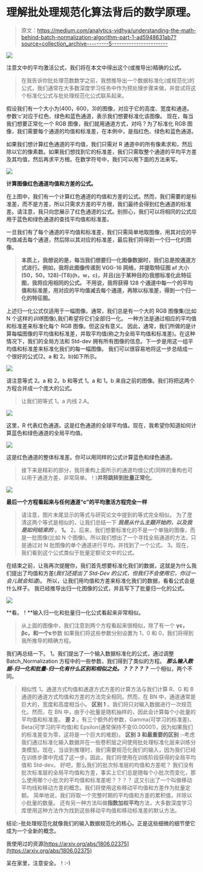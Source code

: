 # 理解批处理规范化算法背后的数学原理。

> 原文：<https://medium.com/analytics-vidhya/understanding-the-math-behind-batch-normalization-algorithm-part-1-ad5948631ab7?source=collection_archive---------5----------------------->

![](img/7075ddf6d2abc3390fbcbde73a998173.png)

注意文中的平均激活公式，我们将在本文中得出这个(或推导出)精确的公式。

> 在我告诉你批处理范数数学之前，我想推导出一个数据标准化(或规范化)的公式，我们通常在大多数深度学习任务中作为预处理步骤来做，并尝试将这个标准化公式与批处理规范化公式联系起来。

假设我们有一个大小为(400，600，3)的图像，对应于它的高度、宽度和通道。参数‘c’对应于红色、绿色和蓝色通道，表示我们想要标准化该图像。
现在，每当我们想要正常化一个 RGB 图像，我们就用通道方式，对吗？为了标准化 RGB 图像，我们需要每个通道的均值和标准差，在本例中，是指红色、绿色和蓝色通道。

如果我们想计算红色通道的平均值，我们只需对 R 通道中的所有像素求和，然后除以它的像素数。如果我们想找到它的标准差，我们只需取整个通道的平均平方差及其均值，然后再求平方根。在数学符号中，我们可以用下面的方法来写。

![](img/1fee122edfa1b3757adc7be3b08b84f4.png)

**计算图像红色通道均值和方差的公式。**

在上图中，我们有一个计算红色通道的均值和方差的公式。然而，我们需要的是标准差，而不是方差，所以只需求方差的平方根，我们最终会得到红色通道的标准差。请注意，我只向您展示了红色通道的公式。别担心，我们可以将相同的公式应用于蓝色和绿色通道的查找平均值和标准差。

一旦我们有了每个通道的平均值和标准差，我们只需简单地取图像，用其对应的平均值减去每个通道，然后除以其对应的标准差，最后我们将得到一个归一化的图像。

> **本质上，我想说的是，每当我们想要归一化图像数据时，我们总是按通道方式进行。例如，我将此图像传递到 VGG-16 网络，并提取特征图 af 大小(50，50，128)-(T8)(h，w，c)，并且(出于某种目的)我想标准化此特征图，我将应用相同的公式。
> 不用说，我将获得 128 个通道中每一个的平均值和标准差，用对应的平均值减去每个通道，再除以标准差，得到一个归一化的特征图。**

上述归一化公式仅适用于一幅图像。通常，我们总是有一个大的 RGB 图像集(比如 N 个这样的*训练*图像),我们希望将它们全部归一化。
一种方法是通过相应的平均值和标准差来标准化每个 RGB 图像。但这没有意义。
因此，通常，我们所做的是计算每幅图像的平均值和标准差，并取平均值(称之为全局平均值和标准差)。在这种情况下，我们的全局方法和 Std-dev 拥有所有图像的信息。下一步是用这一组平均值和标准差来标准化我们的每一幅图像。
我们可以很容易地将这一步总结成一个很好的公式(2。a 和 2。b)如下所示。

![](img/4126ca293b85321799160cce39423cdc.png)

请注意等式 2。a 和 2。b 和等式 1。a 和 1。b 来自之前的图像。我们将把这两个方程合并成一个庞大的公式。

> 让我们把等式 1。a 内线 2.A。

![](img/75b807afa794c5ed60dd67ca2a53e420.png)

这里，R 代表红色通道。这是红色通道的全球平均值。现在，我希望你知道如何计算蓝色和绿色通道的全局平均值。

![](img/34f66c4ea90f15b23d5be542a45f2ad8.png)

这是红色通道的整体标准差。你可以用同样的公式计算蓝色和绿色通道。

> 接下来是精彩的部分，我将重构上面所示的通道均值公式(同样的重构也可以用于通道方差，非常简单。！)**并将跳转到批量正常化**。

![](img/13f15d0e46c39a25b4250c91a14131bc.png)

**最后一个方程看起来与任何通道“c”的平均激活方程完全一样**

> 请注意，图片末尾显示的等式与研究论文中提到的等式完全相似。
> 为了澄清这两个等式是相似的，让我们总结一下 ***我是从什么主题开始的，以及我是如何结束的*** 。
> **1。**
> 2。后来，我们想要标准化的不是一个单独的图像，而是一批图像(比如 N 个图像)。所以我们想出了一个寻找全局通道的方法，只是通过对 N 批图像的单个通道进行平均，并找到了一个公式。
> 3。现在，我们看到这个公式类似于批量定额论文中的公式。

在结束之前，让我再次提醒你，我们首先想要标准化我们的数据，这就是为什么我们提出了均值和方差(*我们还提出了 Std-Dev 的公式，但我们不会使用它，你过一会儿就会知道*)。
所以，让我们用均值和方差来标准化我们的数据，看看公式会是什么样子。
我已经推导出归一化图像的公式，并且写下了批量归一化的公式。

![](img/1e700922dcf39be44e080b17d26a1897.png)

**看。！**输入归一化和批量归一化公式看起来非常相似。

> 从上面的图像中，我们注意到两个方程看起来很相似，除了有一个 **γc，βc，**和一个**ε**参数
> 如果我们将这些参数分别设置为 1，0 和 0，我们将得到我所推导的精确方程。

我们再总结一下。
1。我们提出了一个输入数据标准化的公式，通过调整 Batch_Normalization 方程中的一些参数，我们得到了类似的方程。 ***那么输入数据-归一化和批量-归一化有什么区别和相似之处。？？？？？*** 一个相似，两个不同。

> 相似性 1。通道方式均值和通道方式方差的计算方法与我们计算 R、G 和 B 通道的通道方式均值和方差的方法完全相同。然而，在 BN 中，通道通常是巨大的，宽度和高度相当小。
> **区别 1** 。我们将只对输入数据进行一次规范化。然而，在 BN 中，由于小批量是随机抽样的，因此会计算每个小批量的平均值和标准差。
> **差 2** 。有三个额外的参数，Gamma(可学习的标准差)、Beta(可学习的平均值)和 Epsilon(通常保持不变(0.00001)，因为如果我们的标准差变为零，这将是一个巨大的难题)。
> **区别 3 和最重要的区别** :-考虑我们通过标准化输入数据并在一些卷积层之间使用批处理标准化层来训练分类模型。现在，当谈到推理时，我们需要规范化我们的输入，因为我们已经在训练步骤中完成了这一步。因此，我们将使用在训练阶段获得的全局平均值和 Std-dev。
> 好吧，那么我们的批次标准层的均值和方差呢？
> 我们没有批次标准层的全局平均值和方差，事实上它们总是随每个小批次而变化，那么使用哪个小批次的平均值和标准差呢？？？？
> 这又引出了一个叫做移动平均线和移动方差的概念。我们将使用这些移动平均值和方差作为批量定额。
> 简单地说，我们将取一个完整时期的平均值和方差的累积值，并除以小批量的数量。
> 还有另一种方法叫做**指数加权平均**方法，大多数深度学习库使用这种方法作为找到这些移动平均值和移动标准差的默认方法。

结论:-批处理规范化就像我们的输入数据规范化的核心。正是这些细微的细节使它成为一个全新的概念。

我使用过的资源[https://arxiv.org/abs/1806.02375](https://arxiv.org/abs/1806.02375)

呆在家里，注意安全。！:-)
